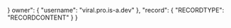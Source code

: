 }
 owner": {
        "username": "viral.pro.is-a.dev"
    },
    "record": {
        "RECORDTYPE": "RECORDCONTENT"
    }
}
